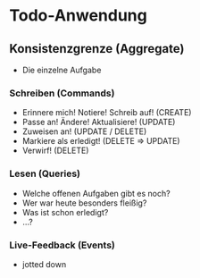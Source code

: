 # Todo-Anwendung

## Konsistenzgrenze (Aggregate)

- Die einzelne Aufgabe

### Schreiben (Commands)

- Erinnere mich! Notiere! Schreib auf! (CREATE)
- Passe an! Ändere! Aktualisiere! (UPDATE)
- Zuweisen an! (UPDATE / DELETE)
- Markiere als erledigt! (DELETE => UPDATE)
- Verwirf! (DELETE)

### Lesen (Queries)

- Welche offenen Aufgaben gibt es noch?
- Wer war heute besonders fleißig?
- Was ist schon erledigt?
- …?

### Live-Feedback (Events)

- jotted down
